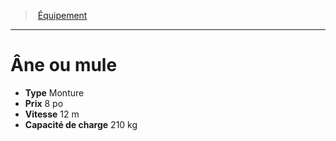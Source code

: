 ﻿> [Équipement](hd_equipment.md)

---

# Âne ou mule

- **Type** Monture
- **Prix** 8 po
- **Vitesse** 12 m
- **Capacité de charge** 210 kg

